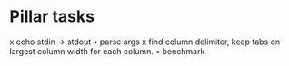 # Pillar tasks

 x echo stdin -> stdout
 • parse args
 x find column delimiter, keep tabs on largest column width for each column.
 • benchmark
